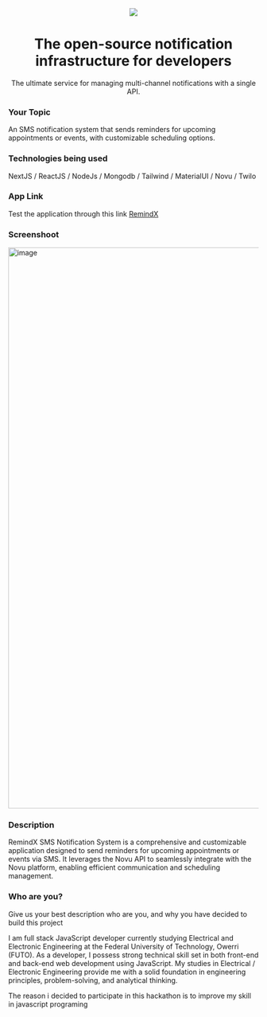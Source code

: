 <div align="center">
    <a href="https://connect.novu.co" target="_blank"><img src="https://user-images.githubusercontent.com/100117126/235352632-e3e22d9e-2c8b-43d3-a297-dd8fbd90fc56.png" /></a>
</div>

<h1 align="center">The open-source notification infrastructure for developers</h1>

<div align="center">
The ultimate service for managing multi-channel notifications with a single API.
</div>

<h3>Your Topic</h3>
<p>An SMS notification system that sends reminders for upcoming appointments or events, with customizable scheduling options.</p>

<h3>Technologies being used</h3>
<p>NextJS / ReactJS / NodeJs / Mongodb / Tailwind / MaterialUI / Novu  / Twilo </p>

<h3>App Link</h3>
Test the application through this link
<a href ="https://remind-x.vercel.app/" target="_blank">RemindX</a>

<h3>Screenshoot</h3>
<img width="1128" alt="image" src="https://res.cloudinary.com/dnrqrebbt/image/upload/v1685244055/home_z4atuj.png">

<h3>Description</h3>
<p>RemindX SMS Notification System is a comprehensive and customizable application designed to send reminders for upcoming appointments or events via SMS. It leverages the Novu API to seamlessly integrate with the Novu platform, enabling efficient communication and scheduling management.</p>


<h3>Who are you?</h3>
<p>Give us your best description who are you, and why you have decided to build this project</p>
<p>
I am full stack JavaScript developer currently studying Electrical and Electronic Engineering at the Federal University of Technology, Owerri (FUTO). As a developer, I possess strong technical skill set in both front-end and back-end web development using JavaScript. My studies in Electrical / Electronic Engineering provide me with a solid foundation in engineering principles, problem-solving, and analytical thinking.
</p>

<p>
The reason i decided to participate in this hackathon is to improve my skill in javascript programing
</p>


